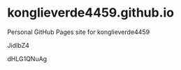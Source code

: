 # konglieverde4459.github.io
Personal GitHub Pages site for konglieverde4459


















JidIbZ4

dHLG1QNuAg
